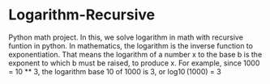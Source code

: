 # Logarithm-Recursive
Python math project. In this, we solve logarithm in math with recursive funtion in python.
In mathematics, the logarithm is the inverse function to exponentiation.
That means the logarithm of a number x to the base b is the exponent to which b must be raised, to produce x.
For example, since 1000 = 10 ** 3, the logarithm base 10 of 1000 is 3, or log10 (1000) = 3
